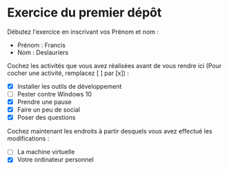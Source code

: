 # Exercice du premier dépôt

 Débutez l'exercice en inscrivant vos Prénom et nom :

 - Prénom : Francis
 - Nom : Deslauriers

 Cochez les activités que vous avez réalisées avant de vous rendre ici (Pour cocher une activité, remplacez [ ] par [x]) :

 - [x] Installer les outils de développement
 - [ ] Pester contre Windows 10
 - [x] Prendre une pause
 - [x] Faire un peu de social
 - [x] Poser des questions

 Cochez maintenant les endroits à partir desquels vous avez effectué les modifications :

 - [ ] La machine virtuelle
 - [x] Votre ordinateur personnel
